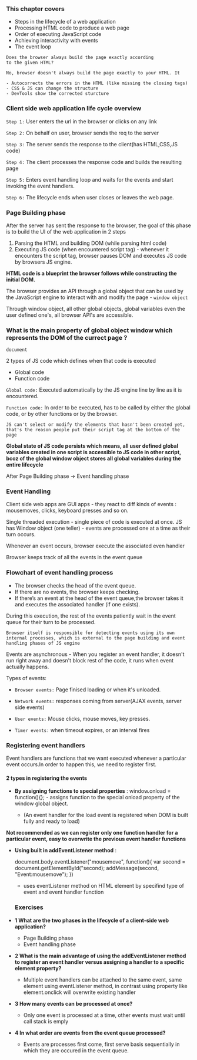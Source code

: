 ### This chapter covers

- Steps in the lifecycle of a web application
- Processing HTML code to produce a web page
- Order of executing JavaScript code
- Achieving interactivity with events
- The event loop

```note
Does the browser always build the page exactly according
to the given HTML?

No, browser doesn't always build the page exactly to your HTML. It

- Autocorrects the errors in the HTML (like missing the closing tags)
- CSS & JS can change the structure
- DevTools show the corrected sturcture
```

### Client side web application life cycle overview

`Step 1:` User enters the url in the browser or clicks on any link

`Step 2:` On behalf on user, browser sends the req to the server

`Step 3:` The server sends the response to the client(has HTML,CSS,JS code)

`Step 4:` The client processes the response code and builds the resulting page

`Step 5:` Enters event handling loop and waits for the events and start invoking the event handlers.

`Step 6:` The lifecycle ends when user closes or leaves the web page.

### Page Building phase

After the server has sent the response to the browser, the goal of this phase is to build the UI of the web application in 2 steps

1. Parsing the HTML and building DOM (while parsing html code)
2. Executing JS code (when encountered script tag) - whenever it encounters the script tag, browser pauses DOM and executes JS code by browsers JS engine.

**HTML code is a blueprint the browser follows while constructing the initial DOM.**

The browser provides an API through a global object that can
be used by the JavaScript engine to interact with and modify the page - `window object`

Through window object, all other global objects, global variables even the user defined one's, all browser API's are accessible.

### What is the main property of global object window which represents the DOM of the currect page ?

`document`

2 types of JS code which defines when that code is executed

- Global code
- Function code

`Global code:` Executed automatically by the JS engine line by line as it is encountered.

`Function code:` In order to be executed, has to be called by either the global code, or by other functions or by the browser.

```note
JS can't select or modify the elements that hasn't been created yet, that's the reason people put their script tag at the bottom of the page
```

**Global state of JS code persists which means, all user defined global variables created in one script is accessible to JS code in other script, bcoz of the global window object stores all global variables during the entire lifecycle**

After Page Building phase -> Event handling phase

### Event Handling

Client side web apps are GUI apps - they react to diff kinds of events : mousemoves, clicks, keyboard presses and so on.

Single threaded execution - single piece of code is executed at once.
JS has Window object (one teller) - events are processed one at a time as their turn occurs.

Whenever an event occurs, browser execute the associated even handler

Browser keeps track of all the events in the event queue

### Flowchart of event handling process

- The browser checks the head of the event queue.
- If there are no events, the browser keeps checking.
- If there’s an event at the head of the event queue,the browser takes it and executes the associated handler (if one exists).

During this execution, the rest of
the events patiently wait in the event queue for their turn to be processed.

```note
Browser itself is responsible for detecting events using its own internal processes, which is external to the page building and event handling phases of JS engine
```

Events are asynchronous - When you register an event handler, it doesn't run right away and doesn't block rest of the code, it runs when event actually happens.

Types of events:

- `Browser events:` Page finised loading or when it's unloaded.
- `Network events:` responses coming from server(AJAX events, server side events)

- `User events:` Mouse clicks, mouse moves, key presses.

- `Timer events:` when timeout expires, or an interval fires

### Registering event handlers

Event handlers are functions that we want executed whenever a particular event occurs.In order to happen this, we need to register first.

#### 2 types in registering the events

- **By assigning functions to special properties** :
  window.onload = function(){}; - assigns function to the special onload property of the window global object.

  - (An event handler for the load event is registered when DOM is built fully and ready to load)

**Not recommended as we can register only one function handler for a particular event, easy to overwrite the previous event handler functions**

- **Using built in addEventListener method** :

  document.body.eventListener("mousemove", function(){
  var second = document.getElementById("second);
  addMessage(second, "Event:mousemove");
  })

  - uses eventListener method on HTML element by specifind type of event and event handler function

  ### Exercises

- **1 What are the two phases in the lifecycle of a client-side web application?**

  - Page Building phase
  - Event handling phase

- **2 What is the main advantage of using the addEventListener method to register an event handler versus assigning a handler to a specific element property?**

  - Multiple event handlers can be attached to the same event, same element using eventListener method, in contrast using property like element.onclick will overwrite existing handler

- **3 How many events can be processed at once?**

  - Only one event is processed at a time, other events must wait until call stack is emply

- **4 In what order are events from the event queue processed?**

  - Events are processes first come, first serve basis sequentially in which they are occured in the event queue.
